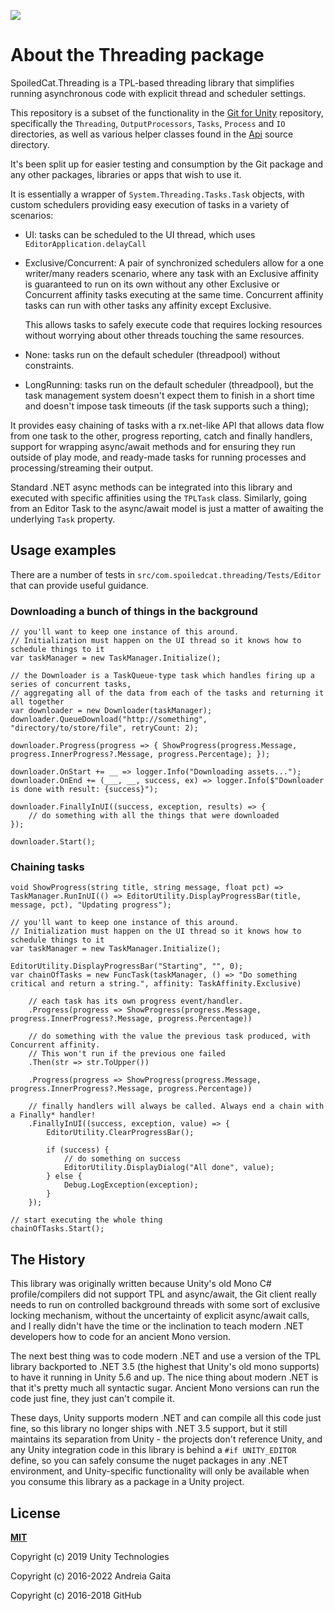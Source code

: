 ![](https://github.com/unity-technologies/com.spoiledcat.threading/workflows/Build,%20Test,%20Pack/badge.svg)

# About the Threading package

SpoiledCat.Threading is a TPL-based threading library that simplifies running asynchronous code with explicit thread and scheduler settings.

This repository is a subset of the functionality in the [Git for Unity](https://github.com/Unity-Technologies/Git-for-Unity) repository, specifically the `Threading`, `OutputProcessors`, `Tasks`, `Process` and `IO` directories, as well as various helper classes found in the [Api](https://github.com/Unity-Technologies/Git-for-Unity/tree/master/src/com.unity.git.api/Api) source directory.

It's been split up for easier testing and consumption by the Git package and any other packages, libraries or apps that wish to use it.

 It is essentially a wrapper of `System.Threading.Tasks.Task` objects, with custom schedulers providing easy execution of tasks in a variety of scenarios:

 - UI: tasks can be scheduled to the UI thread, which uses `EditorApplication.delayCall`

 - Exclusive/Concurrent: A pair of synchronized schedulers allow for a one writer/many readers scenario, where any task with an Exclusive affinity is guaranteed to run on its own without any other Exclusive or Concurrent affinity tasks executing at the same time. Concurrent affinity tasks can run with other tasks any affinity except Exclusive.
 	
 	This allows tasks to safely execute code that requires locking resources without worrying about other threads touching the same resources.

- None: tasks run on the default scheduler (threadpool) without constraints.
- LongRunning: tasks run on the default scheduler (threadpool), but the task management system doesn't expect them to finish in a short time and doesn't impose task timeouts (if the task supports such a thing);

It provides easy chaining of tasks with a rx.net-like API that allows data flow from one task to the other, progress reporting, catch and finally handlers, support for wrapping async/await methods and for ensuring they run outside of play mode, and ready-made tasks for running processes and processing/streaming their output.

Standard .NET async methods can be integrated into this library and executed with specific affinities using the `TPLTask` class. Similarly, going from an Editor Task to the async/await model is just a matter of awaiting the underlying `Task` property.


## Usage examples

There are a number of tests in `src/com.spoiledcat.threading/Tests/Editor` that can provide useful guidance.

### Downloading a bunch of things in the background

```
// you'll want to keep one instance of this around.
// Initialization must happen on the UI thread so it knows how to schedule things to it
var taskManager = new TaskManager.Initialize();

// the Downloader is a TaskQueue-type task which handles firing up a series of concurrent tasks,
// aggregating all of the data from each of the tasks and returning it all together
var downloader = new Downloader(taskManager);
downloader.QueueDownload("http://something", "directory/to/store/file", retryCount: 2);

downloader.Progress(progress => { ShowProgress(progress.Message, progress.InnerProgress?.Message, progress.Percentage); });

downloader.OnStart += __ => logger.Info("Downloading assets...");
downloader.OnEnd += (___, __, success, ex) => logger.Info($"Downloader is done with result: {success}");

downloader.FinallyInUI((success, exception, results) => {
	// do something with all the things that were downloaded
});

downloader.Start();

```


 ### Chaining tasks

```
void ShowProgress(string title, string message, float pct) => TaskManager.RunInUI(() => EditorUtility.DisplayProgressBar(title, message, pct), "Updating progress");

// you'll want to keep one instance of this around.
// Initialization must happen on the UI thread so it knows how to schedule things to it
var taskManager = new TaskManager.Initialize();

EditorUtility.DisplayProgressBar("Starting", "", 0);
var chainOfTasks = new FuncTask(taskManager, () => "Do something critical and return a string.", affinity: TaskAffinity.Exclusive)

	// each task has its own progress event/handler.
	.Progress(progress => ShowProgress(progress.Message, progress.InnerProgress?.Message, progress.Percentage))

	// do something with the value the previous task produced, with Concurrent affinity.
	// This won't run if the previous one failed
	.Then(str => str.ToUpper())

	.Progress(progress => ShowProgress(progress.Message, progress.InnerProgress?.Message, progress.Percentage))

	// finally handlers will always be called. Always end a chain with a Finally* handler!
	.FinallyInUI((success, exception, value) => {
		EditorUtility.ClearProgressBar();

		if (success) {
			// do something on success
			EditorUtility.DisplayDialog("All done", value);
		} else {
			Debug.LogException(exception);
		}
	});

// start executing the whole thing
chainOfTasks.Start();

```

## The History

This library was originally written because Unity's old Mono C# profile/compilers did not support TPL and async/await, the Git client really needs to run on controlled background threads with some sort of exclusive locking mechanism, without the uncertainty of explicit async/await calls, and I really didn't have the time or the inclination to teach modern .NET developers how to code for an ancient Mono version.

The next best thing was to code modern .NET and use a version of the TPL library backported to .NET 3.5 (the highest that Unity's old mono supports) to have it running in Unity 5.6 and up. The nice thing about modern .NET is that it's pretty much all syntactic sugar. Ancient Mono versions can run the code just fine, they just can't compile it.

These days, Unity supports modern .NET and can compile all this code just fine, so this library no longer ships with .NET 3.5 support, but it still maintains its separation from Unity - the projects don't reference Unity, and any Unity integration code in this library is behind a `#if UNITY_EDITOR` define, so you can safely consume the nuget packages in any .NET environment, and Unity-specific functionality will only be available when you consume this library as a package in a Unity project.

## License

**[MIT](LICENSE)**

Copyright (c) 2019 Unity Technologies

Copyright (c) 2016-2022 Andreia Gaita

Copyright (c) 2016-2018 GitHub
